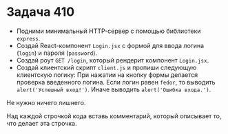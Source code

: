 # Задача 410

* Подними минимальный HTTP-сервер с помощью библиотеки `express`.
* Создай React-компонент `Login.jsx` с формой для ввода логина (`login`) и пароля (`password`).
* Создай роут `GET /login`, который рендерит компонент `Login.jsx`.
* Создай клиентский скрипт `client.js` и пропиши следующую клиентскую логику:
  При нажатии на кнопку формы делается проверка введенного логина.
  Если логин равен `fedor`, то выводить `alert('Успешный вход!')`.
  Иначе выводить `alert('Ошибка входа.')`.

Не нужно ничего лишнего.

Над каждой строчкой кода вставь комментарий, который описывает то, что делает эта строчка.
